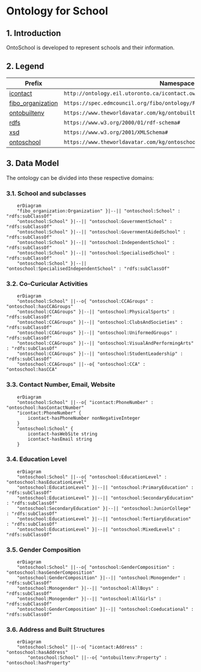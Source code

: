# Ontology for School
## 1. Introduction
OntoSchool is developed to represent schools and their information.

## 2. Legend
| Prefix                                                                                                                  | Namespace                                           |
|---------------------------------------------------------------------------------------------------------------------------|--------------------------------------------------------------|
| [icontact](http://ontology.eil.utoronto.ca/icontact.owl) | `http://ontology.eil.utoronto.ca/icontact.owl#`     |
| [fibo_organization](https://spec.edmcouncil.org/fibo/ontology) | `https://spec.edmcouncil.org/fibo/ontology/FND/Organizations/Organizations/`     |
| [ontobuiltenv](https://github.com/cambridge-cares/TheWorldAvatar/blob/main/JPS_Ontology/ontology/ontobuiltenv/OntoBuiltEnv.owl) | `https://www.theworldavatar.com/kg/ontobuiltenv/`     |
| [rdfs](https://www.w3.org/TR/rdf12-schema/) | `https://www.w3.org/2000/01/rdf-schema#`     |
| [xsd](https://www.w3.org/2001/XMLSchema) | `https://www.w3.org/2001/XMLSchema#`     |
| [ontoschool](https://github.com/cambridge-cares/TheWorldAvatar/tree/main/JPS_Ontology/ontology/ontoschool)                      | `https://www.theworldavatar.com/kg/ontoschool/` |
## 3. Data Model
The ontology can be divided into these respective domains:

### 3.1. School and subclasses
```mermaid
    erDiagram
    "fibo_organization:Organization" }|--|| "ontoschool:School" : "rdfs:subClassOf"
    "ontoschool:School" }|--|| "ontoschool:GovernmentSchool" : "rdfs:subClassOf"
    "ontoschool:School" }|--|| "ontoschool:GovernmentAidedSchool" : "rdfs:subClassOf"
    "ontoschool:School" }|--|| "ontoschool:IndependentSchool" : "rdfs:subClassOf"
    "ontoschool:School" }|--|| "ontoschool:SpecialisedSchool" : "rdfs:subClassOf"
    "ontoschool:School" }|--|| "ontoschool:SpecialisedIndependentSchool" : "rdfs:subClassOf"

```
### 3.2. Co-Curicular Activities
```mermaid
    erDiagram
    "ontoschool:School" ||--o{ "ontoschool:CCAGroups" : "ontoschool:hasCCAGroups"
    "ontoschool:CCAGroups" }|--|| "ontoschool:PhysicalSports" : "rdfs:subClassOf"
    "ontoschool:CCAGroups" }|--|| "ontoschool:ClubsAndSocieties" : "rdfs:subClassOf"
    "ontoschool:CCAGroups" }|--|| "ontoschool:UniformedGroups" : "rdfs:subClassOf"
    "ontoschool:CCAGroups" }|--|| "ontoschool:VisualAndPerformingArts" : "rdfs:subClassOf"
    "ontoschool:CCAGroups" }|--|| "ontoschool:StudentLeadership" : "rdfs:subClassOf"
    "ontoschool:CCAGroups" ||--o{ "ontoschool:CCA" : "ontoschool:hasCCA"
```
### 3.3. Contact Number, Email, Website
```mermaid
    erDiagram
    "ontoschool:School" ||--o{ "icontact:PhoneNumber" : "ontoschool:hasContactNumber"
    "icontact:PhoneNumber" {
        icontact-hasPhoneNumber nonNegativeInteger
    }
    "ontoschool:School" {
        icontact-hasWebSite string
        icontact-hasEmail string
    }
```
### 3.4. Education Level
```mermaid
    erDiagram
    "ontoschool:School" ||--o{ "ontoschool:EducationLevel" : "ontoschool:hasEducationLevel"
    "ontoschool:EducationLevel" }|--|| "ontoschool:PrimaryEducation" : "rdfs:subClassOf"
    "ontoschool:EducationLevel" }|--|| "ontoschool:SecondaryEducation" : "rdfs:subClassOf"
    "ontoschool:SecondaryEducation" }|--|| "ontoschool:JuniorCollege" : "rdfs:subClassOf"
    "ontoschool:EducationLevel" }|--|| "ontoschool:TertiaryEducation" : "rdfs:subClassOf"
    "ontoschool:EducationLevel" }|--|| "ontoschool:MixedLevels" : "rdfs:subClassOf"
```
### 3.5. Gender Composition
```mermaid
    erDiagram
    "ontoschool:School" ||--o{ "ontoschool:GenderComposition" : "ontoschool:hasGenderComposition"
    "ontoschool:GenderComposition" }|--|| "ontoschool:Monogender" : "rdfs:subClassOf"
    "ontoschool:Monogender" }|--|| "ontoschool:AllBoys" : "rdfs:subClassOf"
    "ontoschool:Monogender" }|--|| "ontoschool:AllGirls" : "rdfs:subClassOf"
    "ontoschool:GenderComposition" }|--|| "ontoschool:Coeducational" : "rdfs:subClassOf"
```
### 3.6. Address and Built Structures
```mermaid
    erDiagram
    "ontoschool:School" ||--o{ "icontact:Address" : "ontoschool:hasAddress"
        "ontoschool:School" ||--o{ "ontobuiltenv:Property" : "ontoschool:hasProperty"
```